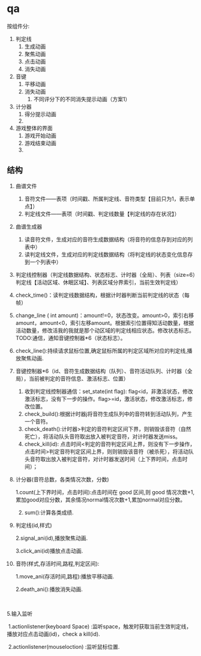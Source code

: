# qa

按组件分:

1. 判定线
   1. 生成动画
   2. 聚焦动画
   3. 点击动画
   4. 消失动画
2. 音键
   1. 平移动画
   2. 消失动画
      1. 不同评分下的不同消失提示动画（方案1）
3. 计分器
   1. 得分提示动画
   2. 
4. 游戏整体的界面
   1. 游戏开始动画
   2. 游戏结束动画
   3. 



## 结构

1. 曲谱文件
   1. 音符文件——表项（时间戳、所属判定线、音符类型【目前只为1，表示单点】）
   2. 判定线文件——表项（时间戳、判定线数量【判定线的存在状况】）
   
2. 曲谱生成器
   1. 读音符文件，生成对应的音符生成数据结构（将音符的信息存到对应的列表中）
   2. 读判定线文件，生成对应的判定线数据结构（将判定线的状态变化信息存到一个列表中）
   
3.  判定线控制器（判定线数据结构、状态标志、计时器（全局）、列表（size=6）判定线【活动区域、休眠区域】、列表区域分界索引，当前生效判定线）
   1. check_time()：读判定线数据结构，根据计时器判断当前判定线的状态（每帧）
   2. change_line ( int amount)：amount!=0，状态改变。amount>0，索引右移amount，amount<0，索引左移amount。根据索引位置得知活动数量，根据活动数量，修改活我的我就是那个动区域的判定线相应状态。修改状态标志。TODO:通信，通知音键控制器*6（状态标志）。
   3. check_line():持续请求鼠标位置,确定鼠标所属的判定区域所对应的判定线,播放聚焦动画.
   
4. 音键控制器*6（id、音符生成数据结构（队列）、音符活动队列、计时器（全局），当前被判定的音符信息、激活标志、位置）
   1. 收到判定线控制器通信：set_state(int flag): flag<id，非激活状态，修改激活标志，没有下一步的操作。flag>=id，激活状态，修改激活标志，修改位置。
   2. check_build():根据计时器j将音符生成队列中的音符转到活动队列，产生一个音符。
   3. check_death():计时器>判定的音符判定区间下界，则销毁该音符（自然死亡），将活动队头音符取出放入被判定音符，对计时器发送miss。
   4.  check_kill(id): 点击时间<判定的音符判定区间上界，则没有下一步操作，点击时间>判定音符判定区间上界，则则销毁该音符（被杀死），将活动队头音符取出放入被判定音符，对计时器发送时间（上下界时间，点击时间）；
   
5. 计分器(音符总数，各类情况次数，分数)

   1.count(上下界时间，点击时间):点击时间在 good 区间,则 good 情况次数+1,累加good对应分数，其余情况normal情况次数+1,累加normal对应分数。

   2. sum():计算各类成绩.

6. 判定线(id,样式)

   2.signal_ani(id),播放聚焦动画.

   3.click_ani(id)播放点击动画.

7. 音符(样式,存活时间,路程,判定区间):

   1.move_ani(存活时间,路程):播放平移动画.

   2.death_ani():播放消失动画.

   ​	



5.输入监听

​	1.actionlistener(keyboard Space) :监听space，触发时获取当前生效判定线，播放对应点击动画(id)，check a kill(id).

​	2.actionlistener(mouseloction) :监听鼠标位置.



